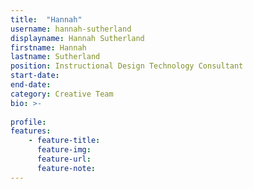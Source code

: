 ```yaml
---
title:  "Hannah"
username: hannah-sutherland
displayname: Hannah Sutherland
firstname: Hannah
lastname: Sutherland
position: Instructional Design Technology Consultant
start-date: 
end-date:
category: Creative Team
bio: >- 
    
profile:
features:
    - feature-title: 
      feature-img: 
      feature-url: 
      feature-note: 
---
```

